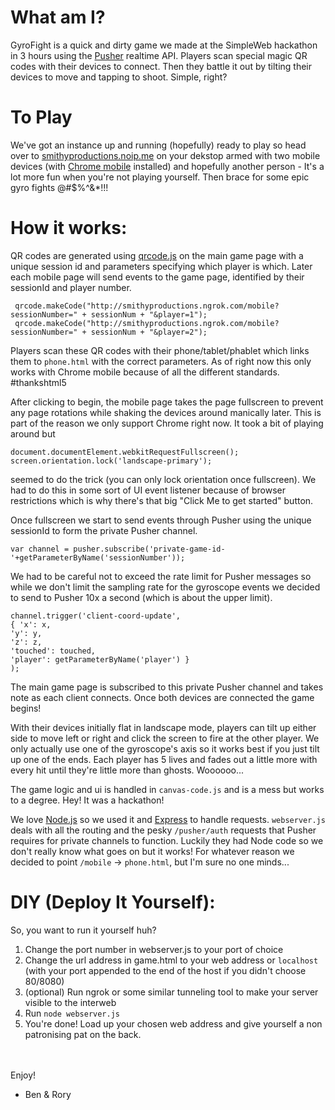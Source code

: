# What am I?
GyroFight is a quick and dirty game we made at the SimpleWeb hackathon in 3 hours using the [Pusher](http://pusher.com) realtime API. Players scan special magic QR codes with their devices to connect. Then they battle it out by tilting their devices to move and tapping to shoot. Simple, right?

# To Play
We've got an instance up and running (hopefully) ready to play so head over to [smithyproductions.noip.me](smithyproductions.noip.me:7654 "Ready? Play!!") on your dekstop armed with two mobile devices (with [Chrome mobile](https://www.google.co.uk/chrome/browser/mobile/) installed) and hopefully another person - It's a lot more fun when you're not playing yourself. Then brace for some epic gyro fights @#$%^&*!!!

# How it works:
QR codes are generated using [qrcode.js](http://davidshimjs.github.io/qrcodejs/) on the main game page with a unique session id and parameters specifying which player is which. Later each mobile page will send events to the game page, identified by their sessionId and player number.

     qrcode.makeCode("http://smithyproductions.ngrok.com/mobile?sessionNumber=" + sessionNum + "&player=1");
     qrcode.makeCode("http://smithyproductions.ngrok.com/mobile?sessionNumber=" + sessionNum + "&player=2");
Players scan these QR codes with their phone/tablet/phablet which links them to `phone.html`  with the correct parameters. As of right now this only works with Chrome mobile because of all the different standards. #thankshtml5

After clicking to begin, the mobile page takes the page fullscreen to prevent any page rotations while shaking the devices around manically later. This is part of the reason we only support Chrome right now. It took a bit of playing around but

    document.documentElement.webkitRequestFullscreen();
	screen.orientation.lock('landscape-primary');
seemed to do the trick (you can only lock orientation once fullscreen). We had to do this in some sort of UI event listener because of browser restrictions which is why there's that big "Click Me to get started" button.

Once fullscreen we start to send events through Pusher using the unique sessionId to form the private Pusher channel.

    var channel = pusher.subscribe('private-game-id-'+getParameterByName('sessionNumber'));

We had to be careful not to exceed the rate limit for Pusher messages so while we don't limit the sampling rate for the gyroscope events we decided to send to Pusher 10x a second (which is about the upper limit).

    channel.trigger('client-coord-update', 
    { 'x': x,
    'y': y,
    'z': z,
    'touched': touched,
    'player': getParameterByName('player') }
    );

The main game page is subscribed to this private Pusher channel and takes note as each client connects. Once both devices are connected the game begins!

With their devices initially flat in landscape mode, players can tilt up either side to move left or right and click the screen to fire at the other player. We only actually use one of the gyroscope's axis so it works best if you just tilt up one of the ends. Each player has 5 lives and fades out a little more with every hit until they're little more than ghosts. Woooooo...

The game logic and ui is handled in `canvas-code.js` and is a mess but works to a degree. Hey! It was a hackathon!

We love [Node.js](http://nodejs.org/) so we used it and [Express](http://expressjs.com/) to handle requests. `webserver.js` deals with all the routing and the pesky `/pusher/auth` requests that Pusher requires for private channels to function. Luckily they had Node code so we don't really know what goes on but it works! For whatever reason we decided to point `/mobile` -> `phone.html`, but I'm sure no one minds...


# DIY (Deploy It Yourself):
So, you want to run it yourself huh?

1. Change the port number in webserver.js to your port of choice
2. Change the url address in game.html to your web address or `localhost` (with your port appended to the end of the host if you didn't choose 80/8080)
2. (optional) Run ngrok or some similar tunneling tool to make your server visible to the interweb
3. Run `node webserver.js`
4. You're done! Load up your chosen web address and give yourself a non patronising pat on the back.

<br /><br />
Enjoy!

- Ben & Rory


